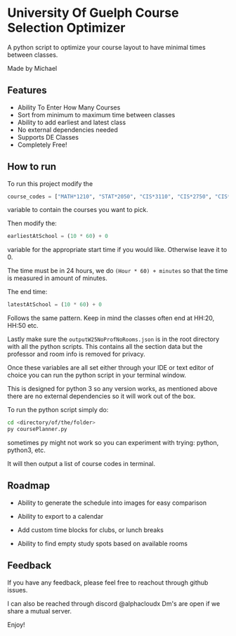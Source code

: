 
# University Of Guelph Course Selection Optimizer

A python script to optimize your course layout to have minimal times between classes.

Made by Michael


## Features

- Ability To Enter How Many Courses
- Sort from minimum to maximum time between classes
- Ability to add earliest and latest class
- No external dependencies needed
- Supports DE Classes
- Completely Free!


## How to run

To run this project modify the
```python
course_codes = ["MATH*1210", "STAT*2050", "CIS*3110", "CIS*2750", "CIS*3490"]
```
variable to contain the courses you want to pick.

Then modify the:
```python
earliestAtSchool = (10 * 60) + 0
```
variable for the appropriate start time if you would like. Otherwise leave it to 0.

The time must be in 24 hours, we do `(Hour * 60) + minutes` so that the time is measured in amount of minutes.

The end time:
```python
latestAtSchool = (10 * 60) + 0
```
Follows the same pattern. Keep in mind the classes often end at HH:20, HH:50 etc.

Lastly make sure the `outputW25NoProfNoRooms.json` is in the root directory with all the python scripts. This contains all the section data but the professor and room info is removed for privacy.

Once these variables are all set either through your IDE or text editor of choice you can run the python script in your terminal window.

This is designed for python 3 so any version works, as mentioned above there are no external dependencies so it will work out of the box.

To run the python script simply do:
```bash
cd <directory/of/the/folder>
py coursePlanner.py
```
sometimes py might not work so you can experiment with trying:
python, python3, etc.

It will then output a list of course codes in terminal.


## Roadmap

- Ability to generate the schedule into images for easy comparison

- Ability to export to a calendar

- Add custom time blocks for clubs, or lunch breaks

- Ability to find empty study spots based on available rooms




## Feedback

If you have any feedback, please feel free to reachout through github issues.

I can also be reached through discord @alphacloudx
Dm's are open if we share a mutual server.

Enjoy!

